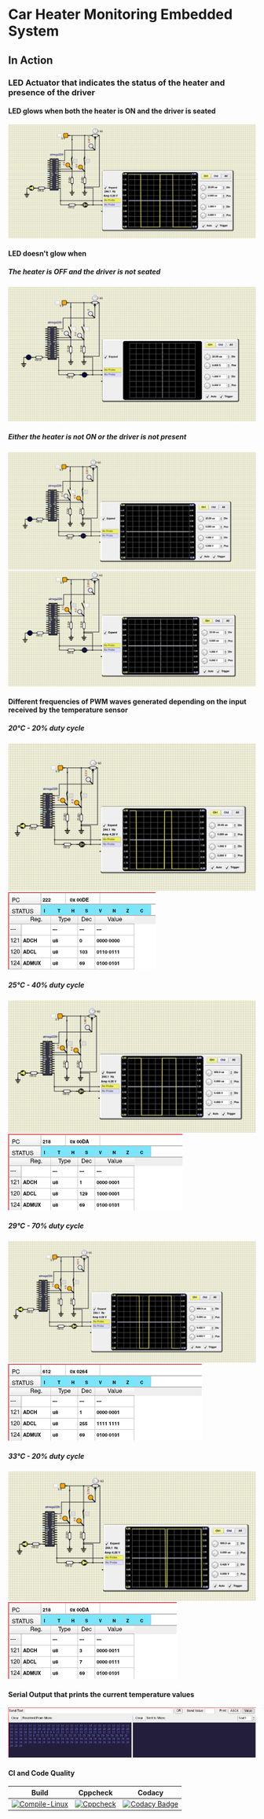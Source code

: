 # Car Heater Monitoring Embedded System

## In Action

### LED Actuator that indicates the status of the heater and presence of the driver

#### LED glows when both the heater is ON and the driver is seated
![ON](simulation/bothON.png)

#### LED doesn't glow when 

##### The heater is OFF and the driver is not seated
![OFF](simulation/bothOFF.png)

##### Either the heater is not ON or the driver is not present

![OFF1](simulation/sw1ON.png)
![OFF2](simulation/sw2ON.png)

#### Different frequencies of PWM waves generated depending on the input received by the temperature sensor

##### 20&deg;C - 20% duty cycle
![CRO20](simulation/20CRO.png)
![RAM20](simulation/20RAM.png)

##### 25&deg;C - 40% duty cycle
![CRO40](simulation/40CRO.png)
![RAM40](simulation/40RAM.png)

##### 29&deg;C - 70% duty cycle
![CRO20](simulation/70CRO.png)
![RAM20](simulation/70RAM.png)

##### 33&deg;C - 20% duty cycle
![CRO95](simulation/95CRO.png)
![RAM95](simulation/95RAM.png)

#### Serial Output that prints the current temperature values
![UARTOP](simulation/UARTOP.png)

#### CI and Code Quality

|Build|Cppcheck|Codacy|
|:--:|:--:|:--:|
|[![Compile-Linux](https://github.com/jayavaidy/EmbeddedC_Proj/actions/workflows/CodeQuality.yml/badge.svg)](https://github.com/jayavaidy/EmbeddedC_Proj/actions/workflows/CodeQuality.yml)|[![Cppcheck](https://github.com/jayavaidy/EmbeddedC_Proj/actions/workflows/Compile.yml/badge.svg)](https://github.com/jayavaidy/EmbeddedC_Proj/actions/workflows/Compile.yml)|[![Codacy Badge](https://app.codacy.com/project/badge/Grade/643b7ca2b2dc4daba1e700c216bb87d9)](https://app.codacy.com/gh/jayavaidy/EmbeddedC_Proj/dashboard)|



